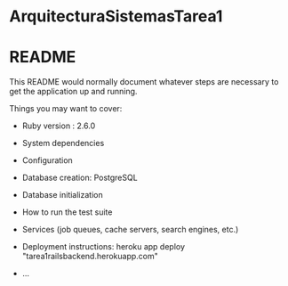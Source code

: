
# ArquitecturaSistemasTarea1

# README

This README would normally document whatever steps are necessary to get the
application up and running.

Things you may want to cover:

* Ruby version : 2.6.0

* System dependencies

* Configuration

* Database creation: PostgreSQL

* Database initialization

* How to run the test suite

* Services (job queues, cache servers, search engines, etc.)

* Deployment instructions: heroku app deploy "tarea1railsbackend.herokuapp.com"

* ...

